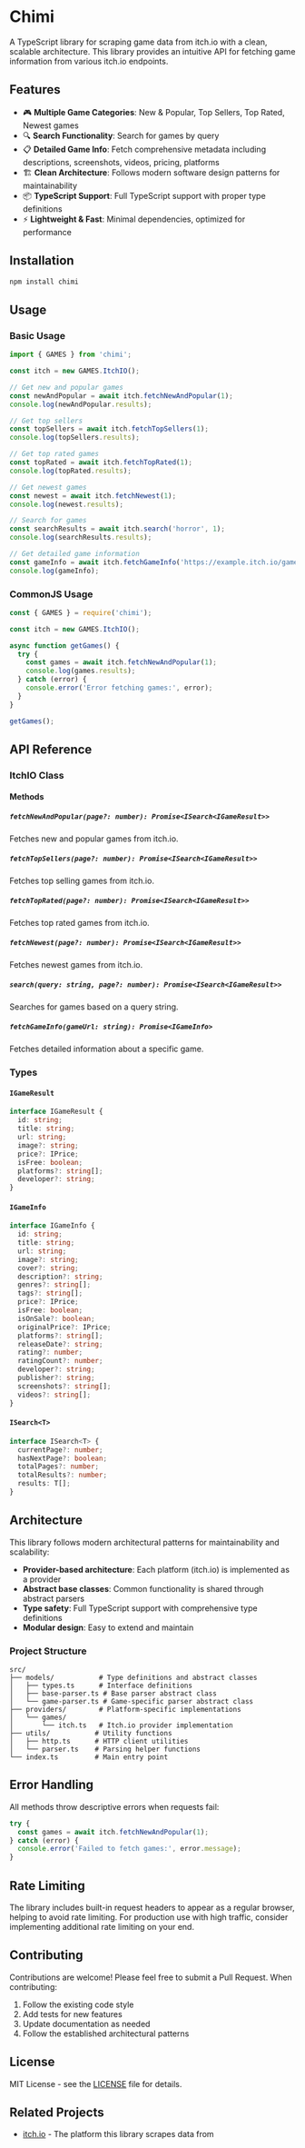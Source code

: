 # Chimi

A TypeScript library for scraping game data from itch.io with a clean, scalable architecture. This library provides an intuitive API for fetching game information from various itch.io endpoints.

## Features

- 🎮 **Multiple Game Categories**: New & Popular, Top Sellers, Top Rated, Newest games
- 🔍 **Search Functionality**: Search for games by query
- 📋 **Detailed Game Info**: Fetch comprehensive metadata including descriptions, screenshots, videos, pricing, platforms
- 🏗️ **Clean Architecture**: Follows modern software design patterns for maintainability
- 📦 **TypeScript Support**: Full TypeScript support with proper type definitions
- ⚡ **Lightweight & Fast**: Minimal dependencies, optimized for performance

## Installation

```bash
npm install chimi
```

## Usage

### Basic Usage

```typescript
import { GAMES } from 'chimi';

const itch = new GAMES.ItchIO();

// Get new and popular games
const newAndPopular = await itch.fetchNewAndPopular(1);
console.log(newAndPopular.results);

// Get top sellers
const topSellers = await itch.fetchTopSellers(1);
console.log(topSellers.results);

// Get top rated games
const topRated = await itch.fetchTopRated(1);
console.log(topRated.results);

// Get newest games
const newest = await itch.fetchNewest(1);
console.log(newest.results);

// Search for games
const searchResults = await itch.search('horror', 1);
console.log(searchResults.results);

// Get detailed game information
const gameInfo = await itch.fetchGameInfo('https://example.itch.io/game-url');
console.log(gameInfo);
```

### CommonJS Usage

```javascript
const { GAMES } = require('chimi');

const itch = new GAMES.ItchIO();

async function getGames() {
  try {
    const games = await itch.fetchNewAndPopular(1);
    console.log(games.results);
  } catch (error) {
    console.error('Error fetching games:', error);
  }
}

getGames();
```

## API Reference

### ItchIO Class

#### Methods

##### `fetchNewAndPopular(page?: number): Promise<ISearch<IGameResult>>`
Fetches new and popular games from itch.io.

##### `fetchTopSellers(page?: number): Promise<ISearch<IGameResult>>`
Fetches top selling games from itch.io.

##### `fetchTopRated(page?: number): Promise<ISearch<IGameResult>>`
Fetches top rated games from itch.io.

##### `fetchNewest(page?: number): Promise<ISearch<IGameResult>>`
Fetches newest games from itch.io.

##### `search(query: string, page?: number): Promise<ISearch<IGameResult>>`
Searches for games based on a query string.

##### `fetchGameInfo(gameUrl: string): Promise<IGameInfo>`
Fetches detailed information about a specific game.

### Types

#### `IGameResult`
```typescript
interface IGameResult {
  id: string;
  title: string;
  url: string;
  image?: string;
  price?: IPrice;
  isFree: boolean;
  platforms?: string[];
  developer?: string;
}
```

#### `IGameInfo`
```typescript
interface IGameInfo {
  id: string;
  title: string;
  url: string;
  image?: string;
  cover?: string;
  description?: string;
  genres?: string[];
  tags?: string[];
  price?: IPrice;
  isFree: boolean;
  isOnSale?: boolean;
  originalPrice?: IPrice;
  platforms?: string[];
  releaseDate?: string;
  rating?: number;
  ratingCount?: number;
  developer?: string;
  publisher?: string;
  screenshots?: string[];
  videos?: string[];
}
```

#### `ISearch<T>`
```typescript
interface ISearch<T> {
  currentPage?: number;
  hasNextPage?: boolean;
  totalPages?: number;
  totalResults?: number;
  results: T[];
}
```

## Architecture

This library follows modern architectural patterns for maintainability and scalability:

- **Provider-based architecture**: Each platform (itch.io) is implemented as a provider
- **Abstract base classes**: Common functionality is shared through abstract parsers
- **Type safety**: Full TypeScript support with comprehensive type definitions
- **Modular design**: Easy to extend and maintain

### Project Structure

```
src/
├── models/           # Type definitions and abstract classes
│   ├── types.ts      # Interface definitions
│   ├── base-parser.ts # Base parser abstract class
│   └── game-parser.ts # Game-specific parser abstract class
├── providers/        # Platform-specific implementations
│   └── games/
│       └── itch.ts   # Itch.io provider implementation
├── utils/           # Utility functions
│   ├── http.ts      # HTTP client utilities
│   └── parser.ts    # Parsing helper functions
└── index.ts         # Main entry point
```

## Error Handling

All methods throw descriptive errors when requests fail:

```typescript
try {
  const games = await itch.fetchNewAndPopular(1);
} catch (error) {
  console.error('Failed to fetch games:', error.message);
}
```

## Rate Limiting

The library includes built-in request headers to appear as a regular browser, helping to avoid rate limiting. For production use with high traffic, consider implementing additional rate limiting on your end.

## Contributing

Contributions are welcome! Please feel free to submit a Pull Request. When contributing:

1. Follow the existing code style
2. Add tests for new features
3. Update documentation as needed
4. Follow the established architectural patterns

## License

MIT License - see the [LICENSE](LICENSE) file for details.

## Related Projects

- [itch.io](https://itch.io) - The platform this library scrapes data from